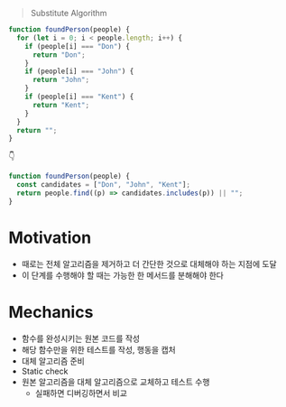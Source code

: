 > Substitute Algorithm

```js
function foundPerson(people) {
  for (let i = 0; i < people.length; i++) {
    if (people[i] === "Don") {
      return "Don";
    }
    if (people[i] === "John") {
      return "John";
    }
    if (people[i] === "Kent") {
      return "Kent";
    }
  }
  return "";
}
```

👇

```js
function foundPerson(people) {
  const candidates = ["Don", "John", "Kent"];
  return people.find((p) => candidates.includes(p)) || "";
}
```

# Motivation

- 때로는 전체 알고리즘을 제거하고 더 간단한 것으로 대체해야 하는 지점에 도달
- 이 단계를 수행해야 할 때는 가능한 한 메서드를 분해해야 한다

# Mechanics

- 함수를 완성시키는 원본 코드를 작성
- 해당 함수만을 위한 테스트를 작성, 행동을 캡처
- 대체 알고리즘 준비
- Static check
- 원본 알고리즘을 대체 알고리즘으로 교체하고 테스트 수행
  - 실패하면 디버깅하면서 비교
